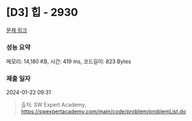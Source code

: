 # [D3] 힙 - 2930 

[문제 링크](https://swexpertacademy.com/main/code/problem/problemDetail.do?contestProbId=AV-Tj7ya3jYDFAXr) 

### 성능 요약

메모리: 14,180 KB, 시간: 419 ms, 코드길이: 823 Bytes

### 제출 일자

2024-01-22 09:31



> 출처: SW Expert Academy, https://swexpertacademy.com/main/code/problem/problemList.do